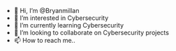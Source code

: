 - 👋 Hi, I’m @Bryanmillan
- 👀 I’m interested in Cybersecurity
- 🌱 I’m currently learning Cybersecurity
- 💞️ I’m looking to collaborate on Cybersecurity projects
- 📫 How to reach me..

<!---
Bryanmillan/Bryanmillan is a ✨ special ✨ repository because its `README.md` (this file) appears on your GitHub profile.
You can click the Preview link to take a look at your changes.
--->
